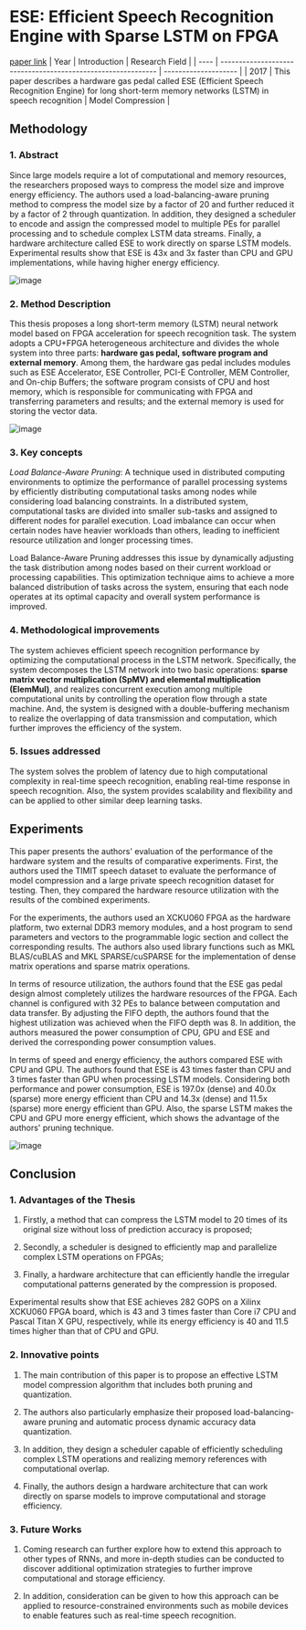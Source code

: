 # ESE: Efficient Speech Recognition Engine with Sparse LSTM on FPGA
[paper link](https://arxiv.org/pdf/1612.00694) 
| Year | Introduction                                                         | Research Field                 |
| ---- | ------------------------------------------------------------ | -------------------- |
| 2017 | This paper describes a hardware gas pedal called ESE (Efficient Speech Recognition Engine) for long short-term memory networks (LSTM) in speech recognition          | Model Compression         |

## Methodology

### 1. Abstract
  Since large models require a lot of computational and memory resources, the researchers proposed ways to compress the model size and improve energy efficiency. The authors used a load-balancing-aware pruning method to compress the model size by a factor of 20 and further reduced it by a factor of 2 through quantization. In addition, they designed a scheduler to encode and assign the compressed model to multiple PEs for parallel processing and to schedule complex LSTM data streams. Finally, a hardware architecture called ESE to work directly on sparse LSTM models. Experimental results show that ESE is 43x and 3x faster than CPU and GPU implementations, while having higher energy efficiency.

  ![image](https://github.com/Zhang-Bocheng/paper-reading/assets/160409071/d900cdae-e36d-40e1-91d4-42b5b26823bf)

### 2. Method Description 
  This thesis proposes a long short-term memory (LSTM) neural network model based on FPGA acceleration for speech recognition task. The system adopts a CPU+FPGA heterogeneous architecture and divides the whole system into three parts: **hardware gas pedal, software program and external memory**. Among them, the hardware gas pedal includes modules such as ESE Accelerator, ESE Controller, PCI-E Controller, MEM Controller, and On-chip Buffers; the software program consists of CPU and host memory, which is responsible for communicating with FPGA and transferring parameters and results; and the external memory is used for storing the vector data.

  ![image](https://github.com/Zhang-Bocheng/paper-reading/assets/160409071/fd72e67a-5951-402e-8d93-b4a0eb5b4b51)

### 3. Key concepts
  _Load Balance-Aware Pruning_: A technique used in distributed computing environments to optimize the performance of parallel processing systems by efficiently distributing computational tasks among nodes while considering load balancing constraints. In a distributed system, computational tasks are divided into smaller sub-tasks and assigned to different nodes for parallel execution. Load imbalance can occur when certain nodes have heavier workloads than others, leading to inefficient resource utilization and longer processing times.

Load Balance-Aware Pruning addresses this issue by dynamically adjusting the task distribution among nodes based on their current workload or processing capabilities. This optimization technique aims to achieve a more balanced distribution of tasks across the system, ensuring that each node operates at its optimal capacity and overall system performance is improved.

### 4. Methodological improvements
  The system achieves efficient speech recognition performance by optimizing the computational process in the LSTM network. Specifically, the system decomposes the LSTM network into two basic operations: **sparse matrix vector multiplication (SpMV) and elemental multiplication (ElemMul)**, and realizes concurrent execution among multiple computational units by controlling the operation flow through a state machine. And, the system is designed with a double-buffering mechanism to realize the overlapping of data transmission and computation, which further improves the efficiency of the system.
  
### 5. Issues addressed 
  The system solves the problem of latency due to high computational complexity in real-time speech recognition, enabling real-time response in speech recognition. Also, the system provides scalability and flexibility and can be applied to other similar deep learning tasks.
  
## Experiments
  This paper presents the authors' evaluation of the performance of the hardware system and the results of comparative experiments. First, the authors used the TIMIT speech dataset to evaluate the performance of model compression and a large private speech recognition dataset for testing. Then, they compared the hardware resource utilization with the results of the combined experiments.

For the experiments, the authors used an XCKU060 FPGA as the hardware platform, two external DDR3 memory modules, and a host program to send parameters and vectors to the programmable logic section and collect the corresponding results. The authors also used library functions such as MKL BLAS/cuBLAS and MKL SPARSE/cuSPARSE for the implementation of dense matrix operations and sparse matrix operations.

In terms of resource utilization, the authors found that the ESE gas pedal design almost completely utilizes the hardware resources of the FPGA. Each channel is configured with 32 PEs to balance between computation and data transfer. By adjusting the FIFO depth, the authors found that the highest utilization was achieved when the FIFO depth was 8. In addition, the authors measured the power consumption of CPU, GPU and ESE and derived the corresponding power consumption values.

In terms of speed and energy efficiency, the authors compared ESE with CPU and GPU. The authors found that ESE is 43 times faster than CPU and 3 times faster than GPU when processing LSTM models. Considering both performance and power consumption, ESE is 197.0x (dense) and 40.0x (sparse) more energy efficient than CPU and 14.3x (dense) and 11.5x (sparse) more energy efficient than GPU. Also, the sparse LSTM makes the CPU and GPU more energy efficient, which shows the advantage of the authors' pruning technique.

![image](https://github.com/Zhang-Bocheng/paper-reading/assets/160409071/511c3deb-6a01-48c6-a38b-b8a2b18555f4)

## Conclusion

### 1. Advantages of the Thesis
  1. Firstly, a method that can compress the LSTM model to 20 times of its original size without loss of prediction accuracy is proposed;
  
  2. Secondly, a scheduler is designed to efficiently map and parallelize complex LSTM operations on FPGAs;
  
  3. Finally, a hardware architecture that can efficiently handle the irregular computational patterns generated by the compression is proposed.
  
  Experimental results show that ESE achieves 282 GOPS on a Xilinx XCKU060 FPGA board, which is 43 and 3 times faster than Core i7 CPU and Pascal Titan X GPU, respectively, while its energy efficiency is 40 and 11.5 times higher than that of CPU and GPU.
  
### 2. Innovative points
 1. The main contribution of this paper is to propose an effective LSTM model compression algorithm that includes both pruning and quantization.
 
 2. The authors also particularly emphasize their proposed load-balancing-aware pruning and automatic process dynamic accuracy data quantization.

 3. In addition, they design a scheduler capable of efficiently scheduling complex LSTM operations and realizing memory references with computational overlap.
 
 4. Finally, the authors design a hardware architecture that can work directly on sparse models to improve computational and storage efficiency.

### 3. Future Works
  1. Coming research can further explore how to extend this approach to other types of RNNs, and more in-depth studies can be conducted to discover additional optimization strategies to further improve computational and storage efficiency.
  
  2. In addition, consideration can be given to how this approach can be applied to resource-constrained environments such as mobile devices to enable features such as real-time speech recognition.
